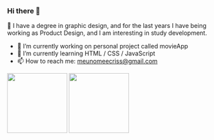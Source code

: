 ### Hi there 👋

🤠 I have a degree in graphic design, and for the last years I have being working as Product Design, and I am interesting in study development.

- 🔭 I’m currently working on personal project called movieApp
- 🌱 I’m currently learning HTML / CSS / JavaScript
- 📫 How to reach me: meunomeecriss@gmail.com
<!--- 👯 I’m looking to collaborate on ...
- 🤔 I’m looking for help with ...
- 💬 Ask me about ... 
- 😄 Pronouns: ... -->




<div>
  <img height="140px" src="https://github-readme-stats.vercel.app/api?username=meunomeecris"/>
  <img height="140px" src="https://github-readme-stats.vercel.app/api/top-langs/?username=meunomeecris"/>
</div> 
